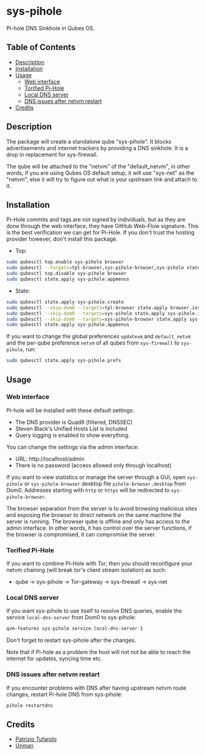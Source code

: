 # sys-pihole

Pi-hole DNS Sinkhole in Qubes OS.

## Table of Contents

* [Description](#description)
* [Installation](#installation)
* [Usage](#usage)
  * [Web interface](#web-interface)
  * [Torified Pi-Hole](#torified-pi-hole)
  * [Local DNS server](#local-dns-server)
  * [DNS issues after netvm restart](#dns-issues-after-netvm-restart)
* [Credits](#credits)

## Description

The package will create a standalone qube "sys-pihole". It blocks
advertisements and internet trackers by providing a DNS sinkhole. It is a drop
in replacement for sys-firewall.

The qube will be attached to the "netvm" of the "default_netvm", in other
words, if you are using Qubes OS default setup, it will use "sys-net" as the
"netvm", else it will try to figure out what is your upstream link and attach
to it.

## Installation

Pi-Hole commits and tags are not signed by individuals, but as they are done
through the web interface, they have GitHub Web-Flow signature. This is the
best verification we can get for Pi-Hole. If you don't trust the hosting
provider however, don't install this package.

- Top:
```sh
sudo qubesctl top.enable sys-pihole browser
sudo qubesctl --targets=tpl-browser,sys-pihole-browser,sys-pihole state.apply
sudo qubesctl top.disable sys-pihole browser
sudo qubesctl state.apply sys-pihole.appmenus
```

- State:
<!-- pkg:begin:post-install -->
```sh
sudo qubesctl state.apply sys-pihole.create
sudo qubesctl --skip-dom0 --targets=tpl-browser state.apply browser.install
sudo qubesctl --skip-dom0 --targets=sys-pihole state.apply sys-pihole.install
sudo qubesctl --skip-dom0 --targets=sys-pihole-browser state.apply sys-pihole.configure-browser
sudo qubesctl state.apply sys-pihole.appmenus
```
<!-- pkg:end:post-install -->

If you want to change the global preferences `updatevm` and `default_netvm`
and the per-qube preference `netvm` of all qubes from `sys-firewall` to
`sys-pihole`, run:
```sh
sudo qubesctl state.apply sys-pihole.prefs
```

## Usage

### Web interface

Pi-hole will be installed with these default settings:

- The DNS provider is Quad9 (filtered, DNSSEC)
- Steven Black's Unified Hosts List is included
- Query logging is enabled to show everything.

You can change the settings via the admin interface:
- URL: http://localhost/admin
- There is no password (access allowed only through localhost)

If you want to view statistics or manage the server through a GUI, open
`sys-pihole` or `sys-pihole-browser` desktop file `pihole-browser.desktop`
from Dom0. Addresses starting with `http` or `https` will be redirected
to `sys-pihole-browser`.

The browser separation from the server is to avoid browsing malicious sites
and exposing the browser to direct network on the same machine the server is
running. The browser qube is offline and only has access to the admin
interface. In other words, it has control over the server functions, if the
browser is compromised, it can compromise the server.

### Torified Pi-Hole

If you want to combine Pi-Hole with Tor, then you should reconfigure your
netvm chaining (will break tor's client stream isolation) as such:

- qube -> sys-pihole -> Tor-gateway -> sys-firewall -> sys-net

### Local DNS server

If you want sys-pihole to use itself to resolve DNS queries, enable the
service `local-dns-server` from Dom0 to sys-pihole:
```sh
qvm-features sys-pihole service.local-dns-server 1
```

Don't forget to restart sys-pihole after the changes.

Note that if Pi-hole as a problem the host will not not be able to reach the
internet for updates, syncing time etc.

### DNS issues after netvm restart

If you encounter problems with DNS after having upstream netvm route changes,
restart Pi-hole DNS from sys-pihole:
```sh
pihole restartdns
```

## Credits

- [Patrizio Tufarolo](https://blog.tufarolo.eu/how-to-configure-pihole-in-qubesos-proxyvm/)
- [Unman](https://github.com/unman/shaker/tree/main/pihole)
